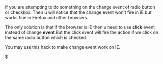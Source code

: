 If you are attempting to do something on the change event of radio button or checkbox. Then u will notice that the change event won’t fire in IE but works fine in Firefox and other browsers.

The only solution is that if the browser is IE then u need to use **click** event instead of change **event**.But the click event will fire the action if we click on the same radio button which is checked.

You may use this hack to make change event work on IE.

$

